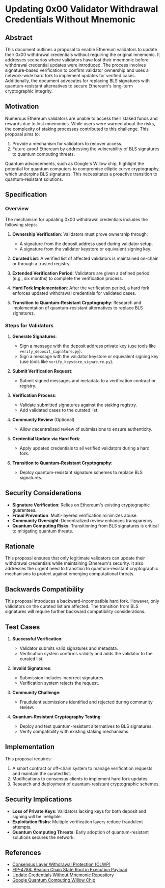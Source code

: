 # Updating 0x00 Validator Withdrawal Credentials Without Mnemonic

## Abstract

This document outlines a proposal to enable Ethereum validators to update their 0x00 withdrawal credentials without requiring the original mnemonic. It addresses scenarios where validators have lost their mnemonic before withdrawal credential updates were introduced. The process involves signature-based verification to confirm validator ownership and uses a network-wide hard fork to implement updates for verified cases. Additionally, the document advocates for replacing BLS signatures with quantum-resistant alternatives to secure Ethereum's long-term cryptographic integrity.

## Motivation

Numerous Ethereum validators are unable to access their staked funds and rewards due to lost mnemonics. While users were warned about the risks, the complexity of staking processes contributed to this challenge. This proposal aims to:

1. Provide a mechanism for validators to recover access.
2. Future-proof Ethereum by addressing the vulnerability of BLS signatures to quantum computing threats.

Quantum advancements, such as Google's Willow chip, highlight the potential for quantum computers to compromise elliptic curve cryptography, which underpins BLS signatures. This necessitates a proactive transition to quantum-resistant solutions.

## Specification

### Overview

The mechanism for updating 0x00 withdrawal credentials includes the following steps:

1. **Ownership Verification**: Validators must prove ownership through:
   - A signature from the deposit address used during validator setup.
   - A signature from the validator keystore or equivalent signing key.

2. **Curated List**: A verified list of affected validators is maintained on-chain or through a trusted registry.

3. **Extended Verification Period**: Validators are given a defined period (e.g., six months) to complete the verification process.

4. **Hard Fork Implementation**: After the verification period, a hard fork enforces updated withdrawal credentials for validated cases.

5. **Transition to Quantum-Resistant Cryptography**: Research and implementation of quantum-resistant alternatives to replace BLS signatures.

### Steps for Validators

1. **Generate Signatures**:
   - Sign a message with the deposit address private key (use tools like `verify_deposit_signature.py`).
   - Sign a message with the validator keystore or equivalent signing key (use tools like `verify_keystore_signature.py`).

2. **Submit Verification Request**:
   - Submit signed messages and metadata to a verification contract or registry.

3. **Verification Process**:
   - Validate submitted signatures against the staking registry.
   - Add validated cases to the curated list.

4. **Community Review** (Optional):
   - Allow decentralized review of submissions to ensure authenticity.

5. **Credential Update via Hard Fork**:
   - Apply updated credentials to all verified validators during a hard fork.

6. **Transition to Quantum-Resistant Cryptography**:
   - Deploy quantum-resistant signature schemes to replace BLS signatures.

## Security Considerations

- **Signature Verification**: Relies on Ethereum's existing cryptographic guarantees.
- **Fraud Prevention**: Multi-layered verification minimizes abuse.
- **Community Oversight**: Decentralized review enhances transparency.
- **Quantum Computing Risks**: Transitioning from BLS signatures is critical to mitigating quantum threats.

## Rationale

This proposal ensures that only legitimate validators can update their withdrawal credentials while maintaining Ethereum's security. It also addresses the urgent need to transition to quantum-resistant cryptographic mechanisms to protect against emerging computational threats.

## Backwards Compatibility

This proposal introduces a backward-incompatible hard fork. However, only validators on the curated list are affected. The transition from BLS signatures will require further backward compatibility considerations.

## Test Cases

1. **Successful Verification**:
   - Validator submits valid signatures and metadata.
   - Verification system confirms validity and adds the validator to the curated list.

2. **Invalid Signatures**:
   - Submission includes incorrect signatures.
   - Verification system rejects the request.

3. **Community Challenge**:
   - Fraudulent submissions identified and rejected during community review.

4. **Quantum-Resistant Cryptography Testing**:
   - Deploy and test quantum-resistant alternatives to BLS signatures.
   - Verify compatibility with existing staking mechanisms.

## Implementation

This proposal requires:

1. A smart contract or off-chain system to manage verification requests and maintain the curated list.
2. Modifications to consensus clients to implement hard fork updates.
3. Research and deployment of quantum-resistant cryptographic schemes.

## Security Implications

- **Loss of Private Keys**: Validators lacking keys for both deposit and signing will be ineligible.
- **Exploitation Risks**: Multiple verification layers reduce fraudulent attempts.
- **Quantum Computing Threats**: Early adoption of quantum-resistant solutions secures the network.

## References

- [Consensus Layer Withdrawal Protection (CLWP)](https://github.com/benjaminchodroff/ConsensusLayerWithdrawalProtection)
- [EIP-4788: Beacon Chain State Root in Execution Payload](https://eips.ethereum.org/EIPS/eip-4788)
- [Update Credentials Without Mnemonic Repository](https://github.com/eth-educators/update-credentials-without-mnemonic)
- [Google Quantum Computing Willow Chip](https://research.google/quantum-computing/)
